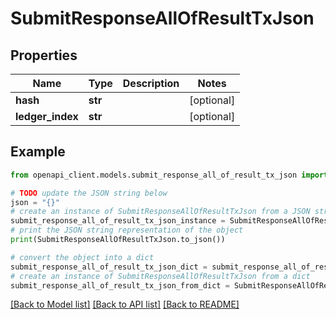 # SubmitResponseAllOfResultTxJson


## Properties

Name | Type | Description | Notes
------------ | ------------- | ------------- | -------------
**hash** | **str** |  | [optional] 
**ledger_index** | **str** |  | [optional] 

## Example

```python
from openapi_client.models.submit_response_all_of_result_tx_json import SubmitResponseAllOfResultTxJson

# TODO update the JSON string below
json = "{}"
# create an instance of SubmitResponseAllOfResultTxJson from a JSON string
submit_response_all_of_result_tx_json_instance = SubmitResponseAllOfResultTxJson.from_json(json)
# print the JSON string representation of the object
print(SubmitResponseAllOfResultTxJson.to_json())

# convert the object into a dict
submit_response_all_of_result_tx_json_dict = submit_response_all_of_result_tx_json_instance.to_dict()
# create an instance of SubmitResponseAllOfResultTxJson from a dict
submit_response_all_of_result_tx_json_from_dict = SubmitResponseAllOfResultTxJson.from_dict(submit_response_all_of_result_tx_json_dict)
```
[[Back to Model list]](../README.md#documentation-for-models) [[Back to API list]](../README.md#documentation-for-api-endpoints) [[Back to README]](../README.md)


